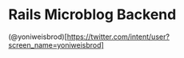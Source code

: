 # Rails Microblog Backend


(@yoniweisbrod)[https://twitter.com/intent/user?screen_name=yoniweisbrod]
